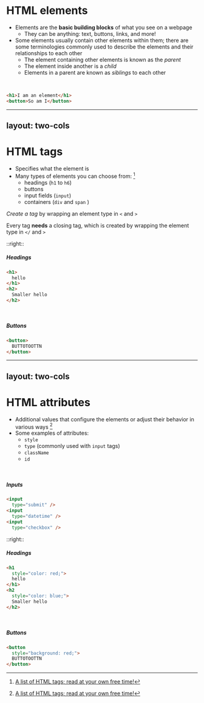 # HTML elements

* Elements are the **basic building blocks** of what you see on a webpage
  * They can be anything: text, buttons, links, and more!
* Some elements usually contain other elements within them; there are some terminologies commonly used to describe the elements and their relationships to each other
    * The element containing other elements is known as the _parent_
    * The element inside another is a _child_
    * Elements in a parent are known as _siblings_ to each other

<br/>

<RunnerWebsite code="<h1>I am an element</h1><button>So am I</button>">

```html
<h1>I am an element</h1>
<button>So am I</button>
```

</RunnerWebsite>

---
layout: two-cols
---

# HTML tags

* Specifies what the element is
* Many types of elements you can choose from: [^1]
  * headings (`h1` to `h6`)
  * buttons
  * input fields (`input`)
  * containers (`div` and `span` )

*Create a tag* by wrapping an element type in `<` and `>`

Every tag **needs** a closing tag, which is created by wrapping the element type in `</` and `>`

::right::

<div class="flex flex-col h-full justify-center">

##### Headings

<RunnerWebsite code="<h1>hello</h1><h2>Smaller hello</h2>">

```html
<h1>
  hello
</h1>
<h2>
  Smaller hello
</h2>
```

</RunnerWebsite>

<br/>

##### Buttons

<RunnerWebsite code="<button>BUTTOTOOTTN</button>">

```html
<button>
  BUTTOTOOTTN
</button>
```

</RunnerWebsite>
</div>

[^1]: [A list of HTML tags; read at your own free time!](https://www.w3schools.com/TAGs/)

---
layout: two-cols
---

<div class="flex flex-col items-between">

# HTML attributes

* Additional values that configure the elements or adjust their behavior in various ways [^1]
* Some examples of attributes:
  * `style`
  * `type` (commonly used with `input` tags)
  * `className`
  * `id`

<br />

##### Inputs

<RunnerWebsite code='<div style="padding: 0.3em;"><input type="submit"/><br/><input type="date"/><br/><input type="checkbox"/></div>'>

```html
<input
  type="submit" />
<input
  type="datetime" />
<input
  type="checkbox" />
```

</RunnerWebsite>
</div>

::right::

<div class="flex flex-col h-full ml-5 justify-center">

##### Headings

<RunnerWebsite code='<h1 style="color: red;">hello</h1><h2 style="color: blue;">Smaller hello</h2>'>

```html
<h1
  style="color: red;">
  hello
</h1>
<h2
  style="color: blue;">
  Smaller hello
</h2>
```

</RunnerWebsite>

<br/>

##### Buttons

<RunnerWebsite code='<button style="background: red;">BUTTOTOOTTN</button>'>

```html
<button
  style="background: red;">
  BUTTOTOOTTN
</button>
```

</RunnerWebsite>
</div>

[^1]: [More about attributes](https://www.w3schools.com/htmL/html_attributes.asp)

